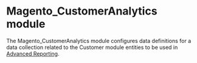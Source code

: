 # Magento_CustomerAnalytics module

The Magento_CustomerAnalytics module configures data definitions for a data collection related to the Customer module entities to be used in [Advanced Reporting](https://devdocs.magento.com/guides/v2.3/advanced-reporting/modules.html).
